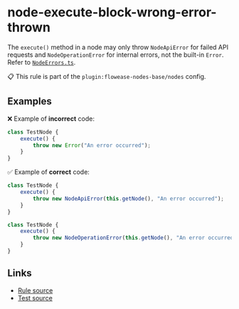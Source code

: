 [//]: # "File generated from a template. Do not edit this file directly."

# node-execute-block-wrong-error-thrown

The `execute()` method in a node may only throw `NodeApiError` for failed API requests and `NodeOperationError` for internal errors, not the built-in `Error`. Refer to [`NodeErrors.ts`](https://github.com/khulnasoft/flowease/blob/master/packages/workflow/src/NodeErrors.ts).

📋 This rule is part of the `plugin:flowease-nodes-base/nodes` config.

## Examples

❌ Example of **incorrect** code:

```js
class TestNode {
	execute() {
		throw new Error("An error occurred");
	}
}
```

✅ Example of **correct** code:

```js
class TestNode {
	execute() {
		throw new NodeApiError(this.getNode(), "An error occurred");
	}
}

class TestNode {
	execute() {
		throw new NodeOperationError(this.getNode(), "An error occurred");
	}
}
```

## Links

- [Rule source](../../lib/rules/node-execute-block-wrong-error-thrown.ts)
- [Test source](../../tests/node-execute-block-wrong-error-thrown.test.ts)
